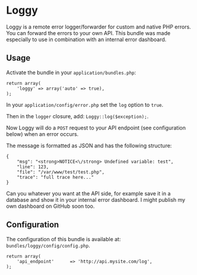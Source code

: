 # Loggy

Loggy is a remote error logger/forwarder for custom and native PHP errors. You can forward the errors to your own API. This bundle was made especially to use in combination with an internal error dashboard.

## Usage

Activate the bundle in your `application/bundles.php`:

```
return array(
	'loggy' => array('auto' => true),
);
```

In your `application/config/error.php` set the `log` option to `true`.

Then in the `logger` closure, add: `Loggy::log($exception);`.


Now Loggy will do a `POST` request to your API endpoint (see configuration below) when an error occurs. 

The message is formatted as JSON and has the following structure:

```
{
	"msg": "<strong>NOTICE<\/strong> Undefined variable: test",
	"line": 123,
	"file": "/var/www/test/test.php",
	"trace": "full trace here..."
}
```

Can you whatever you want at the API side, for example save it in a database and show it in your internal error dashboard. I might publish my own dashboard on GitHub soon too.

## Configuration

The configuration of this bundle is available at: `bundles/loggy/config/config.php`.

```
return array(
	'api_endpoint'		=> 'http://api.mysite.com/log',
);
```